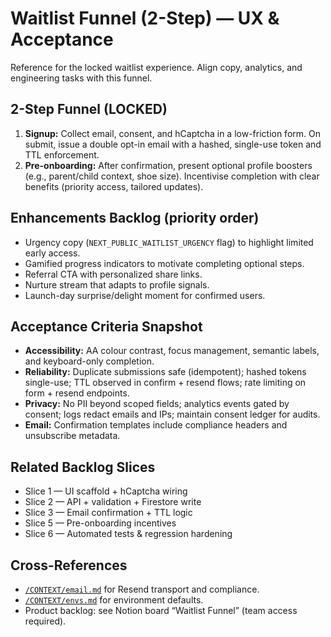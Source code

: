 # Waitlist Funnel (2-Step) — UX & Acceptance

Reference for the locked waitlist experience. Align copy, analytics, and engineering tasks with this funnel.

## 2-Step Funnel (LOCKED)
1. **Signup:** Collect email, consent, and hCaptcha in a low-friction form. On submit, issue a double opt-in email with a hashed, single-use token and TTL enforcement.
2. **Pre-onboarding:** After confirmation, present optional profile boosters (e.g., parent/child context, shoe size). Incentivise completion with clear benefits (priority access, tailored updates).

## Enhancements Backlog (priority order)
- Urgency copy (`NEXT_PUBLIC_WAITLIST_URGENCY` flag) to highlight limited early access.
- Gamified progress indicators to motivate completing optional steps.
- Referral CTA with personalized share links.
- Nurture stream that adapts to profile signals.
- Launch-day surprise/delight moment for confirmed users.

## Acceptance Criteria Snapshot
- **Accessibility:** AA colour contrast, focus management, semantic labels, and keyboard-only completion.
- **Reliability:** Duplicate submissions safe (idempotent); hashed tokens single-use; TTL observed in confirm + resend flows; rate limiting on form + resend endpoints.
- **Privacy:** No PII beyond scoped fields; analytics events gated by consent; logs redact emails and IPs; maintain consent ledger for audits.
- **Email:** Confirmation templates include compliance headers and unsubscribe metadata.

## Related Backlog Slices
- Slice 1 — UI scaffold + hCaptcha wiring
- Slice 2 — API + validation + Firestore write
- Slice 3 — Email confirmation + TTL logic
- Slice 5 — Pre-onboarding incentives
- Slice 6 — Automated tests & regression hardening

## Cross-References
- [`/CONTEXT/email.md`](email.md) for Resend transport and compliance.
- [`/CONTEXT/envs.md`](envs.md) for environment defaults.
- Product backlog: see Notion board “Waitlist Funnel” (team access required).
